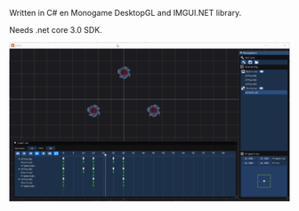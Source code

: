 Written in C# en Monogame DesktopGL and IMGUI.NET library.  

Needs .net core 3.0 SDK.

![Animator](./animator.gif)